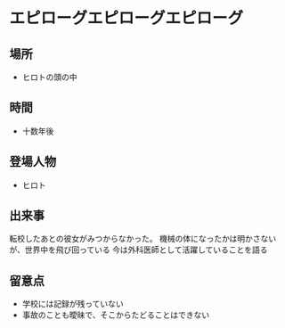 # エピローグエピローグエピローグ

## 場所

- ヒロトの頭の中

## 時間

- 十数年後

## 登場人物

- ヒロト

## 出来事

転校したあとの彼女がみつからなかった。
機械の体になったかは明かさないが、世界中を飛び回っている
今は外科医師として活躍していることを語る

## 留意点

- 学校には記録が残っていない
- 事故のことも曖昧で、そこからたどることはできない
